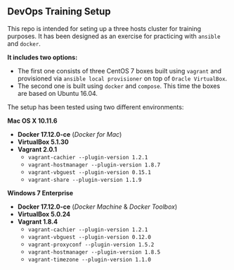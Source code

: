 ## DevOps Training Setup

This repo is intended for seting up a three hosts cluster for training purposes.
It has been designed as an exercise for practicing with ``ansible`` and ``docker``.

**It includes two options:**

* The first one consists of three CentOS 7 boxes built using ``vagrant`` and 
provisioned via ``ansible local provisioner`` on top of ``Oracle VirtualBox``.
* The second one is built using ``docker`` and ``compose``. This time the boxes are 
based on Ubuntu 16.04.

The setup has been tested using two different environments:

**Mac OS X 10.11.6**

* **Docker 17.12.0-ce** (_Docker for Mac_)
* **VirtualBox 5.1.30**
* **Vagrant 2.0.1**
    - ``vagrant-cachier --plugin-version 1.2.1``
    - ``vagrant-hostmanager --plugin-version 1.8.7``
    - ``vagrant-vbguest --plugin-version 0.15.1``
    - ``vagrant-share --plugin-version 1.1.9``

**Windows 7 Enterprise**

* **Docker 17.12.0-ce** (_Docker Machine_ & _Docker Toolbox_)
* **VirtualBox 5.0.24**
* **Vagrant 1.8.4**
    - ``vagrant-cachier --plugin-version 1.2.1``
    - ``vagrant-vbguest --plugin-version 0.12.0``
    - ``vagrant-proxyconf --plugin-version 1.5.2``
    - ``vagrant-hostmanager --plugin-version 1.8.5``
    - ``vagrant-timezone --plugin-version 1.1.0``
